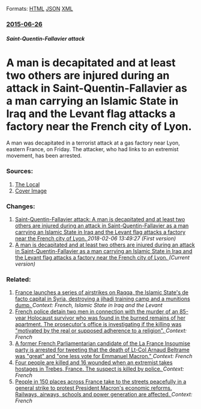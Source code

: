 
Formats: [HTML](/news/2015/06/26/a-man-is-decapitated-and-at-least-two-others-are-injured-during-an-attack-in-saint-quentin-fallavier-as-a-man-carrying-an-islamic-state-in.html)  [JSON](/news/2015/06/26/a-man-is-decapitated-and-at-least-two-others-are-injured-during-an-attack-in-saint-quentin-fallavier-as-a-man-carrying-an-islamic-state-in.json)  [XML](/news/2015/06/26/a-man-is-decapitated-and-at-least-two-others-are-injured-during-an-attack-in-saint-quentin-fallavier-as-a-man-carrying-an-islamic-state-in.xml)  

### [2015-06-26](/news/2015/06/26/index.md)

##### Saint-Quentin-Fallavier attack
#  A man is decapitated and at least two others are injured during an attack in Saint-Quentin-Fallavier as a man carrying an Islamic State in Iraq and the Levant flag attacks a factory near the French city of Lyon. 

A man was decapitated in a terrorist attack at a gas factory near Lyon, eastern France, on Friday. The attacker, who had links to an extremist movement, has been arrested. 


### Sources:

1. [The Local](http://www.thelocal.fr/20150626/france-explosion-decapitated-body-isis-islamist)
1. [Cover Image](https://www.thelocal.fr/userdata/images/article/07177aefdd36755af8d58a08777a6c960b7eaa673dbcdff2783afd790d5d92dd.jpg)

### Changes:

1. [ Saint-Quentin-Fallavier attack: A man is decapitated and at least two others are injured during an attack in Saint-Quentin-Fallavier as a man carrying an Islamic State in Iraq and the Levant flag attacks a factory near the French city of Lyon. ](/news/2015/06/26/saint-quentin-fallavier-attack-a-man-is-decapitated-and-at-least-two-others-are-injured-during-an-attack-in-saint-quentin-fallavier-as-a-m.md) _2018-02-06 13:49:27 (First version)_
1. [ A man is decapitated and at least two others are injured during an attack in Saint-Quentin-Fallavier as a man carrying an Islamic State in Iraq and the Levant flag attacks a factory near the French city of Lyon. ](/news/2015/06/26/a-man-is-decapitated-and-at-least-two-others-are-injured-during-an-attack-in-saint-quentin-fallavier-as-a-man-carrying-an-islamic-state-in.md) _(Current version)_

### Related:

1. [France launches a series of airstrikes on Raqqa, the Islamic State's de facto capital in Syria, destroying a jihadi training camp and a munitions dump. ](/news/2015/11/15/france-launches-a-series-of-airstrikes-on-raqqa-the-islamic-state-s-de-facto-capital-in-syria-destroying-a-jihadi-training-camp-and-a-muni.md) _Context: French, Islamic State in Iraq and the Levant_
2. [French police detain two men in connection with the murder of an 85-year Holocaust survivor who was found in the burned remains of her apartment. The prosecutor's office is investigating if the killing was "motivated by the real or supposed adherence to a religion". ](/news/2018/03/26/french-police-detain-two-men-in-connection-with-the-murder-of-an-85-year-holocaust-survivor-who-was-found-in-the-burned-remains-of-her-apart.md) _Context: French_
3. [A former French Parliamentarian candidate of the La France Insoumise party is arrested for tweeting that the death of Lt-Col Arnaud Beltrame was "great" and "one less vote for Emmanuel Macron." ](/news/2018/03/25/a-former-french-parliamentarian-candidate-of-the-la-france-insoumise-party-is-arrested-for-tweeting-that-the-death-of-lt-col-arnaud-beltrame.md) _Context: French_
4. [Four people are killed and 16 wounded when an extremist takes hostages in Trebes, France. The suspect is killed by police. ](/news/2018/03/23/four-people-are-killed-and-16-wounded-when-an-extremist-takes-hostages-in-tra-bes-france-the-suspect-is-killed-by-police.md) _Context: French_
5. [People in 150 places across France take to the streets peacefully in a general strike to protest President Macron's economic reforms. Railways, airways, schools and power generation are affected. ](/news/2018/03/22/people-in-150-places-across-france-take-to-the-streets-peacefully-in-a-general-strike-to-protest-president-macron-s-economic-reforms-railwa.md) _Context: French_
